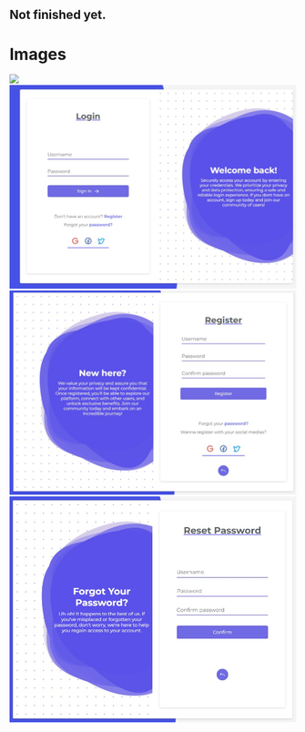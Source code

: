 ## Not finished yet.

# Images

<img src="./src/public/Login.gif">
<img src="./src/public/img1.jpg">
<img src="./src/public/img2.jpg">
<img src="./src/public/img3.jpg">
